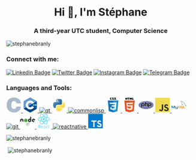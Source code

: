 <h1 align="center">Hi 👋, I'm Stéphane</h1>
<h3 align="center">A third-year UTC student, Computer Science</h3>

<p align="left"> <img src="https://komarev.com/ghpvc/?username=stephanebranly&label=Profile%20views&color=0e75b6&style=flat" alt="stephanebranly" /> </p>

<h3 align="left">Connect with me:</h3>
<p align="left">
  
[![Linkedin Badge](https://img.shields.io/badge/-LinkedIn-0e76a8?style=flat-square&logo=Linkedin&logoColor=white)](https://linkedin.com/in/stephane_branly)
[![Twitter Badge](https://img.shields.io/badge/-Twitter-00acee?style=flat-square&logo=Twitter&logoColor=white)](https://twitter.com/stephane_branly)
[![Instagram Badge](https://img.shields.io/badge/-Instagram-e4405f?style=flat-square&logo=Instagram&logoColor=white)](https://instagram.com/stephane_branly/)
[![Telegram Badge](https://img.shields.io/badge/-Youtube-FF0000?style=flat-square&logo=Youtube&logoColor=white)](https://www.youtube.com/channel/UC2AEn2UpgLI0RDatPYZ3_gQ)
</p>

<h3 align="left">Languages and Tools:</h3>
<p align="left"> 
  <a href="https://www.cprogramming.com/" target="_blank"> <img src="https://raw.githubusercontent.com/devicons/devicon/master/icons/c/c-original.svg" alt="c" width="40" height="40"/> </a> 
  <a href="https://www.w3schools.com/cpp/" target="_blank"> <img src="https://raw.githubusercontent.com/devicons/devicon/master/icons/cplusplus/cplusplus-original.svg" alt="cplusplus" width="40" height="40"/> </a> 
  <a href="https://www.qt.io/" target="_blank"> <img src="https://upload.wikimedia.org/wikipedia/commons/0/0b/Qt_logo_2016.svg" alt="qt" width="40" height="40"/> </a> 
  <a href="https://www.python.org" target="_blank"> <img src="https://raw.githubusercontent.com/devicons/devicon/master/icons/python/python-original.svg" alt="python" width="40" height="40"/> </a> 
  <a href="https://common-lisp.net/" target="_blank"> <img src="https://camo.githubusercontent.com/028c30c5140bbcb5b67c78a922f275b9a6d335401e03747be76daec134a3125d/68747470733a2f2f636f6d6d6f6e2d6c6973702e6e65742f7374617469632f696d67732f6c6973706c6f676f2e706e67" alt="commonlisp" width="40" height="40"/> </a>
  <a href="https://www.w3schools.com/css/" target="_blank"> <img src="https://raw.githubusercontent.com/devicons/devicon/master/icons/css3/css3-original-wordmark.svg" alt="css3" width="40" height="40"/> </a> 
  <a href="https://www.w3.org/html/" target="_blank"> <img src="https://raw.githubusercontent.com/devicons/devicon/master/icons/html5/html5-original-wordmark.svg" alt="html5" width="40" height="40"/> </a>
    <a href="https://www.php.net" target="_blank"> <img src="https://raw.githubusercontent.com/devicons/devicon/master/icons/php/php-original.svg" alt="php" width="40" height="40"/> </a> 
  <a href="https://developer.mozilla.org/en-US/docs/Web/JavaScript" target="_blank"> <img src="https://raw.githubusercontent.com/devicons/devicon/master/icons/javascript/javascript-original.svg" alt="javascript" width="40" height="40"/> </a> 
  <a href="https://www.mysql.com/" target="_blank"> <img src="https://raw.githubusercontent.com/devicons/devicon/master/icons/mysql/mysql-original-wordmark.svg" alt="mysql" width="40" height="40"/> </a> 
   <a href="https://git-scm.com/" target="_blank"> <img src="https://www.vectorlogo.zone/logos/git-scm/git-scm-icon.svg" alt="git" width="40" height="40"/> </a> 
  <a href="https://nodejs.org" target="_blank"> <img src="https://raw.githubusercontent.com/devicons/devicon/master/icons/nodejs/nodejs-original-wordmark.svg" alt="nodejs" width="40" height="40"/> </a> 
  <a href="https://reactjs.org/" target="_blank"> <img src="https://raw.githubusercontent.com/devicons/devicon/master/icons/react/react-original-wordmark.svg" alt="react" width="40" height="40"/> </a> 
<a href="https://reactnative.dev/" target="_blank"> <img src="https://reactnative.dev/img/header_logo.svg" alt="reactnative" width="40" height="40"/> </a> 
  <a href="https://www.typescriptlang.org/" target="_blank"> <img src="https://raw.githubusercontent.com/devicons/devicon/master/icons/typescript/typescript-original.svg" alt="typescript" width="40" height="40"/> </a>
</p>

<p><img align="left" src="https://github-readme-stats.vercel.app/api/top-langs?username=stephanebranly&show_icons=true&locale=en&text_color=FFFFFF&title_color=FFFFFF&bg_color=90,004aad,150941" alt="stephanebranly" /></p><br/>

<p>&nbsp;<img align="center" src="https://github-readme-stats.vercel.app/api?username=stephanebranly&show_icons=true&locale=en&text_color=FFFFFF&title_color=FFFFFF&icon_color=FFFFFF&bg_color=90,004aad,150941" alt="stephanebranly" /></p>

